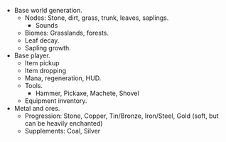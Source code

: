 * Base world generation.
  * Nodes: Stone, dirt, grass, trunk, leaves, saplings.
    * Sounds
  * Biomes: Grasslands, forests.
  * Leaf decay.
  * Sapling growth.
* Base player.
  * Item pickup
  * Item dropping
  * Mana, regeneration, HUD.
  * Tools.
    * Hammer, Pickaxe, Machete, Shovel
  * Equipment inventory.
* Metal and ores.
  * Progression: Stone, Copper, Tin/Bronze, Iron/Steel, Gold (soft, but can be heavily enchanted)
  * Supplements: Coal, Silver
